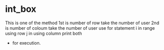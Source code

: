 # int_box
This is one of the method
1st is number of row take the number of user
2nd is number of coloum  take the number of user
use for statement
i in range using row
j in using column
print both
* for execution.
